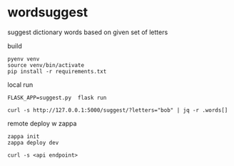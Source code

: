 # wordsuggest
suggest dictionary words based on given set of letters

build

    pyenv venv
    source venv/bin/activate
    pip install -r requirements.txt

local run

    FLASK_APP=suggest.py  flask run

    curl -s http://127.0.0.1:5000/suggest/?letters="bob" | jq -r .words[]


remote deploy w zappa

    zappa init
    zappa deploy dev

    curl -s <api endpoint>
